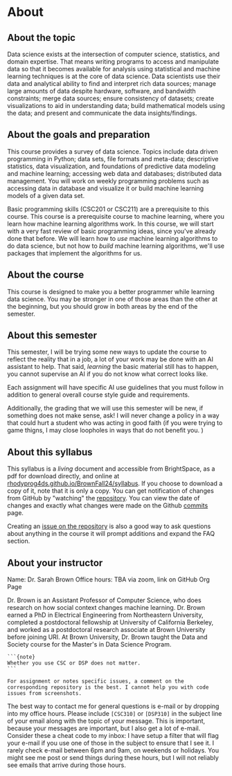 # About

## About the topic 

Data science exists at the intersection of computer science, statistics, and domain expertise. That means writing programs to access and manipulate data so that it becomes
available for analysis using statistical and machine learning techniques is at the core of
data science. Data scientists use their data and analytical ability to find and interpret rich
data sources; manage large amounts of data despite hardware, software, and bandwidth
constraints; merge data sources; ensure consistency of datasets; create visualizations to
aid in understanding data; build mathematical models using the data; and present and
communicate the data insights/findings.

## About the goals and preparation
This course provides a survey of data science. Topics include data driven programming
in Python; data sets, file formats and meta-data; descriptive statistics, data visualization,
and foundations of predictive data modeling and machine learning; accessing web data
and databases; distributed data management. You will work on weekly
programming problems such as accessing data in database and visualize it or build
machine learning models of a given data set.


Basic programming skills (CSC201 or CSC211) are a prerequisite to this course. This course is a prerequisite course to machine learning, where you learn how machine learning algorithms work. In this course, we will start with a very fast review of basic programming ideas, since you've already done that before. We will learn how to *use* machine learning algorithms to do data science, but not how to *build* machine learning algorithms, we'll use packages that implement the algorithms for us.

## About the course 

This course is designed to make you a better programmer while learning data science.  You may be stronger in one of those areas than the other at the beginning, but you should grow in both areas  by the end of the semester.  

## About this semester

This semester, I will be trying some new ways to update the course to reflect the reality that in a job, a lot of your work may be done with an AI assistant to help.  That said, *learning* the basic material still has to happen, you cannot supervise an AI if you do not know what correct looks like.  

Each assignment will have specific AI use guidelines that you must follow in addition to general overall course style guide and requirements. 

Additionally, the grading that we will use this semester will be new, if something does not make sense, ask! I will never change a policy in a way that could hurt a student who was acting in good faith (if you were trying to game thigns, I may close loopholes in ways that do not benefit you. )


<!-- 
## About this semester
This semester is a lot of new things for all of us. This course will be completely online all semester, so we will get to use a single instructional format all semester, including when all campus activities move remote after Thanksgiving. I recognize that those last two weeks of the semester may change your obligations with siblings, parents, work, etc. In light of that, we will cover all of the most important topics and you will have the opportunity to achieve all of the course learning outcomes before Thanksgiving. The material in the last two weeks of the semester will be more advanced, likely interesting and definitely useful material, but if your ability to participate in class is less at that time, it will not hurt your grade.
if after that break the change in circumstance allows you to focus less on coursework that will not hurt your grade. -->


## About this syllabus

This syllabus is a *living*  document and accessible from BrightSpace, as a pdf for download directly, and  online at [rhodyprog4ds.github.io/BrownFall24/syllabus](https://rhodyprog4ds.github.io/BrownFall23/syllabus/). If you choose to download a copy of it, note that it is only a copy. You can get notification of changes from GitHub by "watching" the [repository](https://github.com/rhodyprog4ds/BrownFall23). You can view the date of changes and exactly what changes were made on the Github [commits](https://github.com/rhodyprog4ds/BrownSpring23/commits/main) page.

Creating an [issue on the repository](https://github.com/rhodyprog4ds/BrownFall23/issues) is also a good way to ask questions about anything in the course it will prompt additions and expand the FAQ section.


## About your instructor

Name: Dr. Sarah Brown
Office hours:  TBA via zoom, link on GitHub Org Page


Dr. Brown is an Assistant Professor of Computer Science, who does research on how social context changes machine learning. Dr. Brown earned a PhD in Electrical Engineering from Northeastern University, completed a postdoctoral fellowship at University of California Berkeley, and worked as a postdoctoral research associate at Brown University before joining URI. At Brown University, Dr. Brown taught the Data and Society course for the Master's in Data Science Program.

````{margin}
```{note}
Whether you use CSC or DSP does not matter.  
```
````
```{important}
For assignment or notes specific issues, a comment on the corresponding repository is the best. I cannot help you with code issues from screenshots. 
```
The best way to contact me for general questions is e-mail or by dropping into my office hours. Please include `[CSC310]` or `[DSP310]` in the subject line of your email along with the topic of your message. This is important, because your messages are important, but I also get a lot of e-mail. Consider these a cheat code to my inbox: I have setup a filter that will flag your e-mail if you use one of those in the subject to ensure that I see it. I rarely check e-mail between 6pm and 9am, on weekends or holidays. You might see me post or send things during these hours, but I will not reliably see emails that arrive during those hours.  


<!-- ### About online interactions -->
